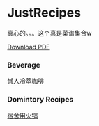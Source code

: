 # JustRecipes
真心的。。。这个真是菜谱集合w

[Download PDF](../../raw/master/JustRecipes.pdf)

### Beverage
[懒人冷萃咖啡](Beverage/懒人冷萃咖啡.md)

### Domintory Recipes
[宿舍用火锅](Domintory%20Recipes/宿舍用火锅.md)
